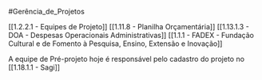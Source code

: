 #Gerência_de_Projetos 

[[1.2.2.1 - Equipes de Projeto]]
[[1.11.8 - Planilha Orçamentária]]
[[1.13.1.3 - DOA - Despesas Operacionais Administrativas]]
[[1.1.1 - FADEX - Fundação Cultural e de Fomento à Pesquisa, Ensino, Extensão e Inovação]]

A equipe de Pré-projeto hoje é responsável pelo cadastro do projeto no [[1.18.1.1 - Sagi]]
